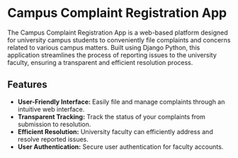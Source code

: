 # Campus Complaint Registration App

The Campus Complaint Registration App is a web-based platform designed for university campus students to conveniently file complaints and concerns related to various campus matters. Built using Django Python, this application streamlines the process of reporting issues to the university faculty, ensuring a transparent and efficient resolution process.

## Features

- **User-Friendly Interface:** Easily file and manage complaints through an intuitive web interface.
- **Transparent Tracking:** Track the status of your complaints from submission to resolution.
- **Efficient Resolution:** University faculty can efficiently address and resolve reported issues.
- **User Authentication:** Secure user authentication for faculty accounts.
